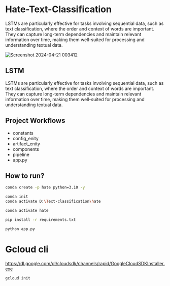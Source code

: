 # Hate-Text-Classification
LSTMs are particularly effective for tasks involving sequential data, such as text classification, where the order and context of words are important. They can capture long-term dependencies and maintain relevant information over time, making them well-suited for processing and understanding textual data.

![Screenshot 2024-04-21 003412](https://github.com/iAdtya/Hate-Text-classification/assets/93979441/70fe14b5-4712-470e-a275-4b774a31769d)

## LSTM
LSTMs are particularly effective for tasks involving sequential data, such as text classification, where the order and context of words are important. They can capture long-term dependencies and maintain relevant information over time, making them well-suited for processing and understanding textual data.


## Project Workflows

- constants
- config_enity
- artifact_enity
- components
- pipeline
- app.py


## How to run?

```bash
conda create -p hate python=3.10 -y
```

```bash
conda init
conda activate D:\Text-classification\hate
```

```bash
conda activate hate
```

```bash
pip install -r requirements.txt
```

```bash
python app.py
```


# Gcloud cli
https://dl.google.com/dl/cloudsdk/channels/rapid/GoogleCloudSDKInstaller.exe

```bash
gcloud init
```
